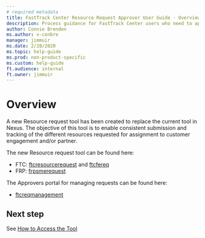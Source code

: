 ```yaml
---
# required metadata
title: FastTrack Center Resource Request Approver User Guide - Overview
description: Process guidance for FastTrack Center users who need to approve resources.
author: Connie Brenden
ms.author: v-conbre
manager: jimmuir
ms.date: 2/28/2020
ms.topic: help-guide
ms.prod: non-product-specific
ms.custom: help-guide
ft.audience: internal
ft.owner: jimmuir
---
```

# Overview

A new Resource request tool has been created to replace the current tool in Nexus. The objective of this tool is to enable consistent submission and tracking of the different resources requested for assignment to customer engagement and/or partner.  

The new Resource request tool can be found here:

- FTC: [ftcresourcerequest](https://aka.ms/ftcreqmanagement) and [ftcfereq](https://aka.ms/ftcfereq)
- FRP: [frpsmerequest](https://aka.ms/frpsmerequest)

The Approvers portal for managing requests can be found here:

- [ftcreqmanagement](https://aka.ms/ftcreqmanagement)

## Next step

See [How to Access the Tool](how-to-access-the-tool.md)
